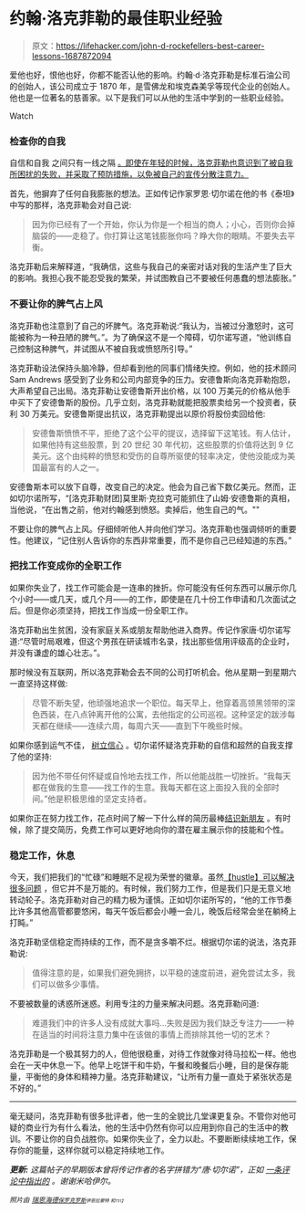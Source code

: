 # 约翰·洛克菲勒的最佳职业经验

> 原文：<https://lifehacker.com/john-d-rockefellers-best-career-lessons-1687872094>

爱他也好，恨他也好，你都不能否认他的影响。约翰·d·洛克菲勒是标准石油公司的创始人，该公司成立于 1870 年，是雪佛龙和埃克森美孚等现代企业的创始人。他也是一位著名的慈善家。以下是我们可以从他的生活中学到的一些职业经验。

Watch

### 检查你的自我

自信和自我 之间只有一线之隔 [。即使在年轻的时候，洛克菲勒也意识到了被自我所困扰的失败，并采取了预防措施，以免被自己的宣传分散注意力。](http://lifehacker.com/know-the-line-between-confidence-and-ego-to-avoid-sabot-1445706936)

首先，他摒弃了任何自我膨胀的想法。正如传记作家罗恩·切尔诺在他的书《泰坦》中写的那样，洛克菲勒会对自己说:

> 因为你已经有了一个开始，你认为你是一个相当的商人；小心，否则你会掉脑袋的——走稳了。你打算让这笔钱膨胀你吗？睁大你的眼睛。不要失去平衡。

洛克菲勒后来解释道，“我确信，这些与我自己的亲密对话对我的生活产生了巨大的影响。我担心我不能忍受我的繁荣，并试图教自己不要被任何愚蠢的想法膨胀。”

### 不要让你的脾气占上风

洛克菲勒也注意到了自己的坏脾气。洛克菲勒说:“我认为，当被过分激怒时，这可能被称为一种丑陋的脾气。”。为了确保这不是一个障碍，切尔诺写道，“他训练自己控制这种脾气，并试图从不被自我或愤怒所引导。”

洛克菲勒设法保持头脑冷静，但却看到他的同事们情绪失控。例如，他的技术顾问 Sam Andrews 感受到了业务和公司内部竞争的压力。安德鲁斯向洛克菲勒抱怨，大声希望自己出局。洛克菲勒让安德鲁斯开出价格，以 100 万美元的价格从他手中买下了安德鲁斯的股份。几乎立刻，洛克菲勒就能把股票卖给另一个投资者，获利 30 万美元。安德鲁斯提出抗议，洛克菲勒提出以原价将股份卖回给他:

> 安德鲁斯愤愤不平，拒绝了这个公平的提议，选择留下这笔钱。有人估计，如果他持有这些股票，到 20 世纪 30 年代初，这些股票的价值将达到 9 亿美元。这个由纯粹的愤怒和受伤的自尊所驱使的轻率决定，使他没能成为美国最富有的人之一。

安德鲁斯本可以放下自尊，改变自己的决定。他会为自己省下数亿美元。然而，正如切尔诺所写，“[洛克菲勒财团]莫里斯·克拉克可能抓住了山姆·安德鲁斯的真相，当他说，“在出售之前，他对约翰感到愤怒。卖掉后，他生自己的气。""

不要让你的脾气占上风。仔细倾听他人并向他们学习。洛克菲勒也强调倾听的重要性。他建议，“记住别人告诉你的东西非常重要，而不是你自己已经知道的东西。”

### 把找工作变成你的全职工作

如果你失业了，找工作可能会是一连串的挫折。你可能没有任何东西可以展示你几个小时——或几天，或几个月——的工作，即使是在几十份工作申请和几次面试之后。但是你必须坚持，把找工作当成一份全职工作。

洛克菲勒出生贫困，没有家庭关系或朋友帮助他进入商界。传记作家唐·切尔诺写道:“尽管时局艰难，但这个男孩在研读城市名录，找出那些信用评级高的企业时，并没有谦虚的雄心壮志。”。

那时候没有互联网，所以洛克菲勒会去不同的公司打听机会。他从星期一到星期六一直坚持这样做:

> 尽管不断失望，他顽强地追求一个职位。每天早上，他穿着高领黑领带的深色西装，在八点钟离开他的公寓，去他指定的公司巡视。这种坚定的跋涉每天都在继续——连续六周，每周六天——直到下午晚些时候。

如果你感到运气不佳， [树立信心](http://lifehacker.com/how-to-build-your-confidence-and-why-it-matters-1442414831) 。切尔诺怀疑洛克菲勒的自信和超然的自我支撑了他的坚持:

> 因为他不带任何怀疑或自怜地去找工作，所以他能战胜一切挫折。“我每天都在做我的生意——找工作的生意。我每天都在这上面投入我的全部时间。”他是积极思维的坚定支持者。

如果你正在努力找工作，花点时间了解一下什么样的简历最棒[结识新朋友](http://lifehacker.com/beyond-event-hopping-how-to-step-up-your-professional-1657396328) 。有时候，除了提交简历，免费工作可以更好地向你的潜在雇主展示你的技能和个性。

### 稳定工作，休息

今天，我们把我们的“忙碌”和睡眠不足视为荣誉的徽章。虽然[【hustle】可以解决很多问题](http://lifehacker.com/dont-wait-hustle-when-you-want-to-learn-new-things-5456544) ，但它并不是万能的。有时候，我们努力工作，但是我们只是无意义地转动轮子。洛克菲勒对自己的精力极为谨慎。正如切尔诺所写的，“他的工作节奏比许多其他高管都要悠闲，每天午饭后都会小睡一会儿，晚饭后经常会坐在躺椅上打盹。”

洛克菲勒坚信稳定而持续的工作，而不是贪多嚼不烂。根据切尔诺的说法，洛克菲勒说:

> 值得注意的是，如果我们避免拥挤，以平稳的速度前进，避免尝试太多，我们可以做多少事情。

不要被数量的诱惑所迷惑。利用专注的力量来解决问题。洛克菲勒问道:

> 难道我们中的许多人没有成就大事吗...失败是因为我们缺乏专注力——一种在适当的时间将注意力集中在该做的事情上而排除其他一切的艺术？

洛克菲勒是一个极其努力的人，但他很稳重，对待工作就像对待马拉松一样。他也会在一天中休息一下。他早上吃饼干和牛奶，午餐和晚餐后小睡，目的是保存能量，平衡他的身体和精神力量。洛克菲勒建议，“让所有力量一直处于紧张状态是不好的。”

* * *

毫无疑问，洛克菲勒有很多批评者，他一生的全貌比几堂课更复杂。不管你对他可疑的商业行为有什么看法，他的生活中仍然有你可以应用到你自己的生活中的教训。不要让你的自负战胜你。如果你失业了，全力以赴。不要断断续续地工作，保存你的能量，这样你就可以稳定持续地工作。

***更新:*** *这篇帖子的早期版本曾将传记作者的名字拼错为“唐·切尔诺”，正如* [*一条评论中指出的*](http://lifehacker.com/hello-i-would-just-like-to-point-out-that-the-name-of-1688062080) *。谢谢米哈伊尔。*

*<small>照片由</small>* [*<small>瑞恩海德</small>*](https://www.flickr.com/photos/breatheindigital/4388744542)*<small></small>*<small>[*<small>保罗克罗斯</small>*](https://www.flickr.com/photos/paulcross/5819125499)*<small></small>*<small>*<small>伊恩拉蒙特</small>* *<small>和<small>T51】</small></small>*</small></small>

<small><small></small></small>